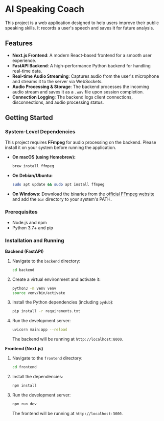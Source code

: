# AI Speaking Coach

This project is a web application designed to help users improve their public speaking skills. It records a user's speech and saves it for future analysis.

## Features

- **Next.js Frontend**: A modern React-based frontend for a smooth user experience.
- **FastAPI Backend**: A high-performance Python backend for handling real-time data.
- **Real-time Audio Streaming**: Captures audio from the user's microphone and streams it to the server via WebSockets.
- **Audio Processing & Storage**: The backend processes the incoming audio stream and saves it as a `.wav` file upon session completion.
- **Connection Logging**: The backend logs client connections, disconnections, and audio processing status.

## Getting Started

### System-Level Dependencies

This project requires **FFmpeg** for audio processing on the backend. Please install it on your system before running the application.

-   **On macOS (using Homebrew):**
    ```bash
    brew install ffmpeg
    ```
-   **On Debian/Ubuntu:**
    ```bash
    sudo apt update && sudo apt install ffmpeg
    ```
-   **On Windows:**
    Download the binaries from the [official FFmpeg website](https://ffmpeg.org/download.html) and add the `bin` directory to your system's PATH.

### Prerequisites

- Node.js and npm
- Python 3.7+ and pip

### Installation and Running

**Backend (FastAPI)**

1.  Navigate to the `backend` directory:
    ```bash
    cd backend
    ```
2.  Create a virtual environment and activate it:
    ```bash
    python3 -m venv venv
    source venv/bin/activate
    ```
3.  Install the Python dependencies (including `pydub`):
    ```bash
    pip install -r requirements.txt
    ```
4.  Run the development server:
    ```bash
    uvicorn main:app --reload
    ```
    The backend will be running at `http://localhost:8000`.

**Frontend (Next.js)**

1.  Navigate to the `frontend` directory:
    ```bash
    cd frontend
    ```
2.  Install the dependencies:
    ```bash
    npm install
    ```
3.  Run the development server:
    ```bash
    npm run dev
    ```
    The frontend will be running at `http://localhost:3000`.
